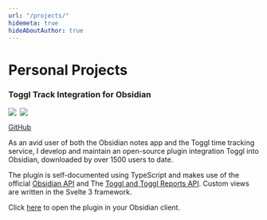 ```yaml
---
url: "/projects/"
hidemeta: true
hideAboutAuthor: true
---
```


# Personal Projects

### Toggl Track Integration for Obsidian


<div style="display: flex">
  <!-- <img src="https://img.shields.io/github/v/tag/mcndt/obsidian-toggl-integration"> -->
  <img style="margin-left: 0em" src="https://img.shields.io/github/downloads/mcndt/obsidian-toggl-integration/total">
  <a href="https://github.com/mcndt/obsidian-toggl-integration/stargazers" style="box-shadow: 0 0">
    <img style="margin-left: .5em" src="https://img.shields.io/github/stars/mcndt/obsidian-toggl-integration.svg?style=social&label=Star&maxAge=2592000">
  </a>
</div>



[GitHub](https://github.com/mcndt/obsidian-toggl-integration) 



As an avid user of both the Obsidian notes app and the Toggl time tracking service, I develop and maintain an open-source plugin integration Toggl into Obsidian, downloaded by over 1500 users to date. 

The plugin is self-documented using TypeScript and makes use of the official [Obsidian API](https://github.com/obsidianmd/obsidian-api) and The [Toggl and Toggl Reports API](https://github.com/toggl/toggl_api_docs). Custom views are written in the Svelte 3 framework.

Click [here](obsidian://show-plugin?id=obsidian-toggl-integration) to open the plugin in your Obsidian client.

<!-- ![Demo](https://raw.githubusercontent.com/mcndt/obsidian-toggl-integration/master/demo.gif) -->
